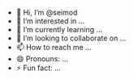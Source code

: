 - 👋 Hi, I’m @seimod
- 👀 I’m interested in ...
- 🌱 I’m currently learning ...
- 💞️ I’m looking to collaborate on ...
- 📫 How to reach me ...
- 😄 Pronouns: ...
- ⚡ Fun fact: ...

<!---
seimod/seimod is a ✨ special ✨ repository because its `README.md` (this file) appears on your GitHub profile.
You can click the Preview link to take a look at your changes.
--->
